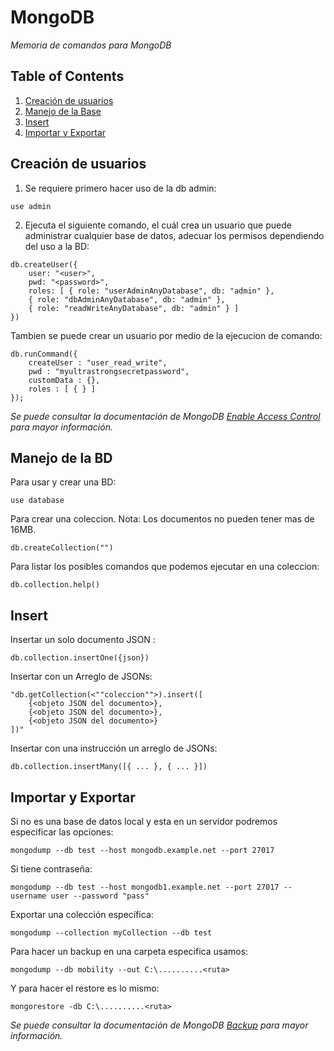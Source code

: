 # MongoDB

_Memoria de comandos para MongoDB_

## Table of Contents

1. [ Creación de usuarios ](#creacion)
2. [ Manejo de la Base ](#manejo)
3. [ Insert ](#insertar)
4. [ Importar y Exportar ](#importar)

<a name="creacion"></a>
## Creación de usuarios

1. Se requiere primero hacer uso de la db admin:

```
use admin
```

2. Ejecuta el siguiente comando, el cuál crea un usuario que puede administrar cualquier base de datos, adecuar los permisos dependiendo del uso a la BD:

```
db.createUser({
    user: "<user>",
    pwd: "<password>",
    roles: [ { role: "userAdminAnyDatabase", db: "admin" },
    { role: "dbAdminAnyDatabase", db: "admin" },
    { role: "readWriteAnyDatabase", db: "admin" } ]
})
```

Tambien se puede crear un usuario por medio de la ejecucion de comando:

```
db.runCommand({
    createUser : "user_read_write",
    pwd : "myultrastrongsecretpassword",
    customData : {},
    roles : [ { } ]
});
```

_Se puede consultar la documentación de MongoDB [Enable Access Control](https://docs.mongodb.com/manual/tutorial/enable-authentication/) para mayor información._

<a name="manejo"></a>
## Manejo de la BD

Para usar y crear una BD:

```
use database
```

Para crear una coleccion. Nota: Los documentos no pueden tener mas de 16MB.

```
db.createCollection("")
```

Para listar los posibles comandos que podemos ejecutar en una coleccion:

```
db.collection.help()	
```

<a name="insertar"></a>
## Insert

Insertar un solo documento JSON	:

```
db.collection.insertOne({json})	
```

Insertar con un Arreglo de JSONs:

```
"db.getCollection(<""coleccion"">).insert([
    {<objeto JSON del documento>},
    {<objeto JSON del documento>},
    {<objeto JSON del documento>}
])"	
```

Insertar con una instrucción un arreglo de JSONs:

```
db.collection.insertMany([{ ... }, { ... }])	
```


<a name="importar"></a>
## Importar y Exportar

Si no es una base de datos local y esta en un servidor podremos especificar las opciones:

```
mongodump --db test --host mongodb.example.net --port 27017	
```

Si tiene contraseña:

```	
mongodump --db test --host mongodb1.example.net --port 27017 --username user --password "pass"	
```

Exportar una colección específica:

```
mongodump --collection myCollection --db test	
```

Para hacer un backup en una carpeta especifica usamos:

```
mongodump --db mobility --out C:\..........<ruta>	
```

Y para hacer el restore es lo mismo:

```
mongorestore -db C:\..........<ruta>
```

_Se puede consultar la documentación de MongoDB [Backup](https://docs.mongodb.com/manual/tutorial/backup-and-restore-tools/) para mayor información._
